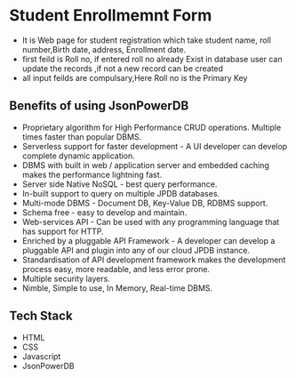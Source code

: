 # Student Enrollmemnt Form
- It is Web page for student registration which take student name, roll number,Birth date, address, Enrollment date.
- first feild is Roll no, if entered roll no already Exist in database user can update the records ,if not a new record can be created
- all input feilds are compulsary,Here Roll no is the Primary Key


## Benefits of using JsonPowerDB
- Proprietary algorithm for High Performance CRUD operations. Multiple times faster than popular DBMS.
- Serverless support for faster development - A UI developer can develop complete dynamic application.
- DBMS with built in web / application server and embedded caching makes the performance lightning fast.
- Server side Native NoSQL - best query performance.
- In-built support to query on multiple JPDB databases.
- Multi-mode DBMS - Document DB, Key-Value DB, RDBMS support.
- Schema free - easy to develop and maintain.
- Web-services API - Can be used with any programming language that has support for HTTP.
- Enriched by a pluggable API Framework - A developer can develop a pluggable API and plugin into any of our cloud JPDB instance.
- Standardisation of API development framework makes the development process easy, more readable, and less error prone.
- Multiple security layers.
- Nimble, Simple to use, In Memory, Real-time DBMS.

## Tech Stack

- HTML
- CSS 
- Javascript
- JsonPowerDB

